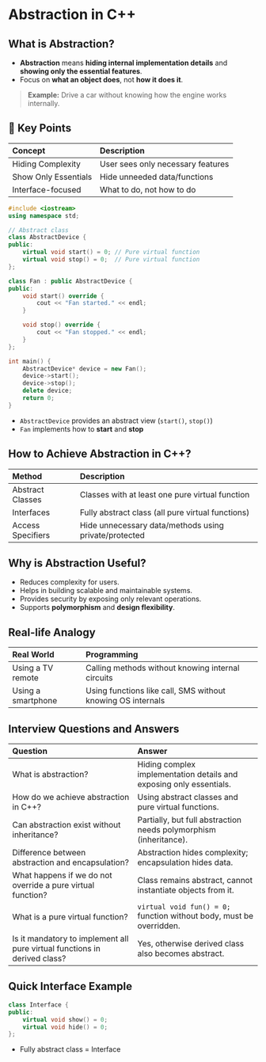 # Abstraction in C++

## What is Abstraction?

- **Abstraction** means **hiding internal implementation details** and **showing only the essential features**.
- Focus on **what an object does**, not **how it does it**.

> **Example:** Drive a car without knowing how the engine works internally.

## 🔗 Key Points

| Concept              | Description                       |
| :------------------- | :-------------------------------- |
| Hiding Complexity    | User sees only necessary features |
| Show Only Essentials | Hide unneeded data/functions      |
| Interface-focused    | What to do, not how to do         |

```cpp
#include <iostream>
using namespace std;

// Abstract class
class AbstractDevice {
public:
    virtual void start() = 0; // Pure virtual function
    virtual void stop() = 0;  // Pure virtual function
};

class Fan : public AbstractDevice {
public:
    void start() override {
        cout << "Fan started." << endl;
    }

    void stop() override {
        cout << "Fan stopped." << endl;
    }
};

int main() {
    AbstractDevice* device = new Fan();
    device->start();
    device->stop();
    delete device;
    return 0;
}
```

- `AbstractDevice` provides an abstract view (`start()`, `stop()`)
- `Fan` implements how to **start** and **stop**

## How to Achieve Abstraction in C++?

| Method            | Description                                           |
| :---------------- | :---------------------------------------------------- |
| Abstract Classes  | Classes with at least one pure virtual function       |
| Interfaces        | Fully abstract class (all pure virtual functions)     |
| Access Specifiers | Hide unnecessary data/methods using private/protected |

## Why is Abstraction Useful?

- Reduces complexity for users.
- Helps in building scalable and maintainable systems.
- Provides security by exposing only relevant operations.
- Supports **polymorphism** and **design flexibility**.

## Real-life Analogy

| Real World         | Programming                                                 |
| :----------------- | :---------------------------------------------------------- |
| Using a TV remote  | Calling methods without knowing internal circuits           |
| Using a smartphone | Using functions like call, SMS without knowing OS internals |

## Interview Questions and Answers

| Question                                                                  | Answer                                                               |
| :------------------------------------------------------------------------ | :------------------------------------------------------------------- |
| What is abstraction?                                                      | Hiding complex implementation details and exposing only essentials.  |
| How do we achieve abstraction in C++?                                     | Using abstract classes and pure virtual functions.                   |
| Can abstraction exist without inheritance?                                | Partially, but full abstraction needs polymorphism (inheritance).    |
| Difference between abstraction and encapsulation?                         | Abstraction hides complexity; encapsulation hides data.              |
| What happens if we do not override a pure virtual function?               | Class remains abstract, cannot instantiate objects from it.          |
| What is a pure virtual function?                                          | `virtual void fun() = 0;` function without body, must be overridden. |
| Is it mandatory to implement all pure virtual functions in derived class? | Yes, otherwise derived class also becomes abstract.                  |

## Quick Interface Example

```cpp
class Interface {
public:
    virtual void show() = 0;
    virtual void hide() = 0;
};
```

- Fully abstract class = Interface
